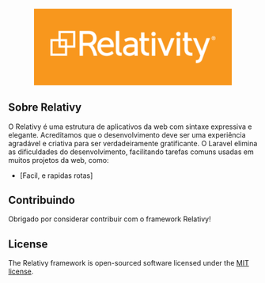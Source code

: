 <p align="center"><img src="https://github.com/Moonlight404/Relativy-Framework/blob/master/img/logo.png?raw=true" width="400"></p>

## Sobre Relativy

O Relativy é uma estrutura de aplicativos da web com sintaxe expressiva e elegante. Acreditamos que o desenvolvimento deve ser uma experiência agradável e criativa para ser verdadeiramente gratificante. O Laravel elimina as dificuldades do desenvolvimento, facilitando tarefas comuns usadas em muitos projetos da web, como:

- [Facil, e rapidas rotas]

## Contribuindo

Obrigado por considerar contribuir com o framework Relativy!

## License

The Relativy framework is open-sourced software licensed under the [MIT license](https://opensource.org/licenses/MIT).